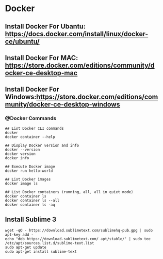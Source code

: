 # Docker 
## Install Docker For Ubantu: https://docs.docker.com/install/linux/docker-ce/ubuntu/
## Install Docker For MAC: https://store.docker.com/editions/community/docker-ce-desktop-mac
## Install Docker For Windows:https://store.docker.com/editions/community/docker-ce-desktop-windows
### @Docker Commands
```
## List Docker CLI commands
docker
docker container --help

## Display Docker version and info
docker --version
docker version
docker info

## Execute Docker image
docker run hello-world

## List Docker images
docker image ls

## List Docker containers (running, all, all in quiet mode)
docker container ls
docker container ls --all
docker container ls -aq
```
## Install Sublime 3
```
wget -qO - https://download.sublimetext.com/sublimehq-pub.gpg | sudo apt-key add -
echo "deb https://download.sublimetext.com/ apt/stable/" | sudo tee /etc/apt/sources.list.d/sublime-text.list
sudo apt-get update
sudo apt-get install sublime-text
```
